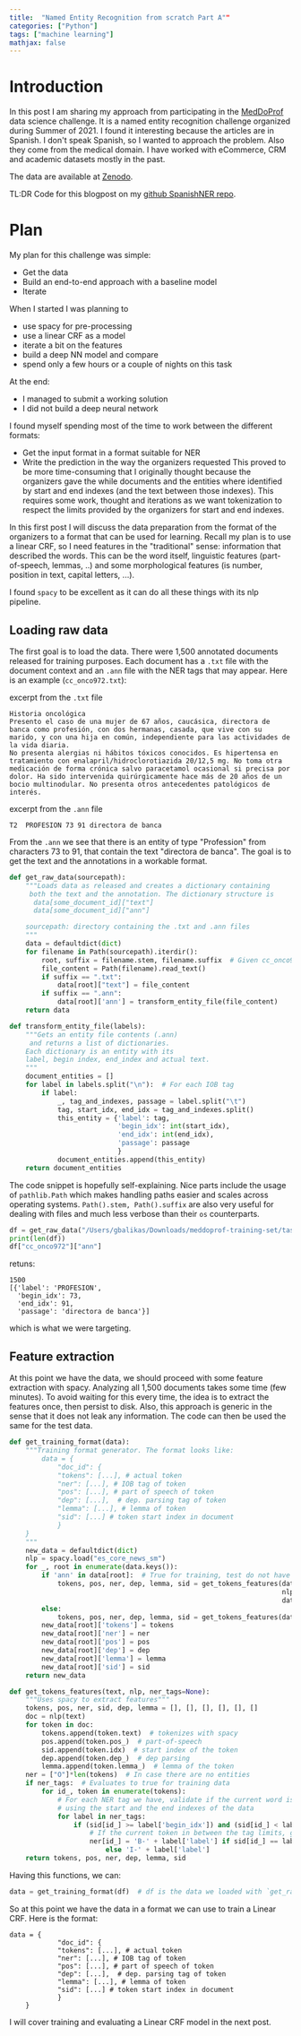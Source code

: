 ```yaml
---
title:  "Named Entity Recognition from scratch Part A""
categories: ["Python"]
tags: ["machine learning"]
mathjax: false
---
```


# Introduction
In this post I am sharing my approach from participating in the [MedDoProf](https://temu.bsc.es/meddoprof/) data science challenge. 
It is a named entity recognition challenge organized during Summer of 2021. I found it interesting because the articles 
are in Spanish. I don't speak Spanish, so I wanted to approach the problem. Also they come from the medical domain. I have worked with eCommerce, CRM and academic datasets mostly in the past. 


The data are available at [Zenodo](https://zenodo.org/record/4775741#.YSjuXdMzbRw).

TL:DR
Code for this blogpost on my [github SpanishNER repo](https://github.com/balikasg/SpanishNER).

# Plan

My plan for this challenge was simple: 
- Get the data
- Build an end-to-end approach with a baseline model 
- Iterate

When I started I was planning to 
- use spacy for pre-processing
- use a linear CRF as a model
- iterate a bit on the features
- build a deep NN model and compare
- spend only a few hours or a couple of nights on this task

At the end: 
- I managed to submit a working solution
- I did not build a deep neural network

I found myself spending most of the time to work between the different formats: 
- Get the input format in a format suitable for NER
- Write the prediction in the way the organizers requested
This proved to be more time-consuming that I originally thought because the organizers gave the while documents and the entities where identified by start and end indexes (and the text between those indexes). 
This requires some work, thought and iterations as we want tokenization to respect the limits provided by the organizers for start and end indexes.   

In this first post I will discuss the data preparation from the format of the organizers to a format that can be used for learning. Recall my plan is to use a linear CRF, so I need features in the "traditional" sense: information that described the words. This can be the word itself, linguistic features (part-of-speech, lemmas, ..) and some morphological features (is number, position in text, capital letters, ...). 

I found `spacy` to be excellent as it can do all these things with its nlp pipeline. 

## Loading raw data
The first goal is to load the data. There were 1,500 annotated documents released for training purposes. 
Each document has a `.txt` file with the document context and an `.ann` file with the NER tags that may appear. 
Here is an example (`cc_onco972.txt`): 

excerpt from the `.txt` file
```text
Historia oncológica
Presento el caso de una mujer de 67 años, caucásica, directora de banca como profesión, con dos hermanas, casada, que vive con su marido, y con una hija en común, independiente para las actividades de la vida diaria.
No presenta alergias ni hábitos tóxicos conocidos. Es hipertensa en tratamiento con enalapril/hidroclorotiazida 20/12,5 mg. No toma otra medicación de forma crónica salvo paracetamol ocasional si precisa por dolor. Ha sido intervenida quirúrgicamente hace más de 20 años de un bocio multinodular. No presenta otros antecedentes patológicos de interés.
```
excerpt from the `.ann` file 
```text
T2	PROFESION 73 91	directora de banca
```

From the `.ann` we see that there is an entity of type "Profession" from characters 73 to 91, that contain the text "directora de banca". 
The goal is to get the text and the annotations in a workable format. 

```python
def get_raw_data(sourcepath):
    """Loads data as released and creates a dictionary containing
     both the text and the annotation. The dictionary structure is
      data[some_document_id]["text"]
      data[some_document_id]["ann"]

    sourcepath: directory containing the .txt and .ann files
    """
    data = defaultdict(dict)
    for filename in Path(sourcepath).iterdir():
        root, suffix = filename.stem, filename.suffix  # Given cc_onco972.txt, keeps cc_onco972
        file_content = Path(filename).read_text()
        if suffix == ".txt":
            data[root]["text"] = file_content
        if suffix == ".ann":
            data[root]['ann'] = transform_entity_file(file_content)
    return data

def transform_entity_file(labels):
    """Gets an entity file contents (.ann)
     and returns a list of dictionaries.
    Each dictionary is an entity with its
    label, begin index, end_index and actual text.
    """
    document_entities = []
    for label in labels.split("\n"):  # For each IOB tag
        if label:
            _, tag_and_indexes, passage = label.split("\t")
            tag, start_idx, end_idx = tag_and_indexes.split()
            this_entity = {'label': tag,
                           'begin_idx': int(start_idx),
                           'end_idx': int(end_idx),
                           'passage': passage
                           }
            document_entities.append(this_entity)
    return document_entities
```

The code snippet is hopefully self-explaining. Nice parts include the usage of `pathlib.Path` which makes handling paths easier and 
scales across operating systems. `Path().stem, Path().suffix` are also very useful for dealing with files and much less verbose than their  `os` counterparts. 

```python
df = get_raw_data("/Users/gbalikas/Downloads/meddoprof-training-set/task1/")
print(len(df))
df["cc_onco972"]["ann"]
```
retuns:
```text
1500
[{'label': 'PROFESION',
  'begin_idx': 73,
  'end_idx': 91,
  'passage': 'directora de banca'}]
```
which is what we were targeting. 


## Feature extraction
At this point we have the data, we should proceed with some feature extraction with spacy. 
Analyzing all 1,500 documents takes some time (few minutes). To avoid waiting for this every time, 
the idea is to extract the features once, then persist to disk. Also, this approach is generic in the 
sense that it does not leak any information. The code can then be used the same for the test data. 


```python
def get_training_format(data):
    """Training format generator. The format looks like:
        data = {
            "doc_id": {
            "tokens": [...], # actual token
            "ner": [...], # IOB tag of token
            "pos": [...], # part of speech of token
            "dep": [...],  # dep. parsing tag of token
            "lemma": [...], # lemma of token
            "sid": [...] # token start index in document
            }
    }
    """
    new_data = defaultdict(dict)
    nlp = spacy.load("es_core_news_sm")
    for _, root in enumerate(data.keys()):
        if 'ann' in data[root]:  # True for training, test do not have .ann files
            tokens, pos, ner, dep, lemma, sid = get_tokens_features(data[root]['text'],
                                                                    nlp,
                                                                    data[root]['ann'])
        else:
            tokens, pos, ner, dep, lemma, sid = get_tokens_features(data[root]['text'], nlp)
        new_data[root]['tokens'] = tokens
        new_data[root]['ner'] = ner
        new_data[root]['pos'] = pos
        new_data[root]['dep'] = dep
        new_data[root]['lemma'] = lemma
        new_data[root]['sid'] = sid
    return new_data

def get_tokens_features(text, nlp, ner_tags=None):
    """Uses spacy to extract features"""
    tokens, pos, ner, sid, dep, lemma = [], [], [], [], [], []
    doc = nlp(text)
    for token in doc:
        tokens.append(token.text)  # tokenizes with spacy
        pos.append(token.pos_)  # part-of-speech
        sid.append(token.idx)  # start index of the token
        dep.append(token.dep_)  # dep parsing
        lemma.append(token.lemma_)  # lemma of the token
    ner = ["O"]*len(tokens)  # In case there are no entities
    if ner_tags:  # Evaluates to true for training data
        for id_, token in enumerate(tokens):
            # For each NER tag we have, validate if the current word is an entity
            # using the start and the end indexes of the data
            for label in ner_tags:
                if (sid[id_] >= label['begin_idx']) and (sid[id_] < label['end_idx']):
                    # If the current token in between the tag limits, get IOB tag it!
                    ner[id_] = 'B-' + label['label'] if sid[id_] == label['begin_idx']\
                        else 'I-' + label['label']
    return tokens, pos, ner, dep, lemma, sid
```

Having this functions, we can:
```python
data = get_training_format(df)  # df is the data we loaded with `get_raw_data` above
```

So at this point we have the data in a format we can use to train a Linear CRF. 
Here is the format: 
```text
data = {
            "doc_id": {
            "tokens": [...], # actual token
            "ner": [...], # IOB tag of token
            "pos": [...], # part of speech of token
            "dep": [...],  # dep. parsing tag of token
            "lemma": [...], # lemma of token
            "sid": [...] # token start index in document
            }
    }
```

I will cover training and evaluating a Linear CRF model in the next post. 
